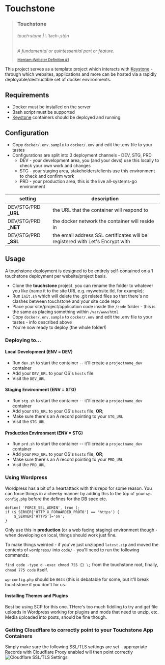 # Touchstone

> ### **Touchstone**
> ###### touch·​stone | \ ˈtəch-ˌstōn
>
> _A fundamental or quintessential part or feature._
>
> <sub>[Merriam-Webster Definition #1](https://www.merriam-webster.com/dictionary/touchstone)</sub>
>

This project serves as a template project which interacts with [Keystone](https://github.com/jaytwitch/keystone) - through
which websites, applications and more can be hosted via a rapidly deployable/destructible set of docker environments.

## Requirements

* Docker must be installed on the server
* Bash script must be supported
* [Keystone](https://github.com/jaytwitch/keystone) containers should be deployed and running

## Configuration

* Copy `docker/.env.sample` to `docker/.env` and edit the .env file to your tastes
* Configurations are split into 3 deployment channels - DEV, STG, PRD
    * DEV - your development area, you (and your devs) use this locally to check your own work and changes
    * STG - your staging area, stakeholders/clients use this environment to check and confirm work
    * PRD - your production area, this is the live all-systems-go environment

| setting | description |
| ------- | ----------- |
| DEV/STG/PRD **_URL** | the URL that the container will respond to |
| DEV/STG/PRD **_NET** | the docker network the container will reside in |
| DEV/STG/PRD **_SSL** | the email address SSL certificates will be registered with Let's Encrypt with |

## Usage

A touchstone deployment is designed to be entirely self-contained on a 1 touchstone deployment per website/project basis.

* Clone the **touchstone** project, you can rename the folder to whatever you like (name it to the site URL e.g. mywebsite.tld, for example);
* Run `init.sh` which will delete the .git related files so that there's no clashes between touchstone and your site code repo
* Place your site/project/application code inside the `/code` folder - this is the same as placing something within `/var/www/html`
* Copy `docker/.env.sample` to `docker/.env` and edit the .env file to your tastes - info described above
* You're now ready to deploy (the whole folder!)

### Deploying to...

#### Local Development (ENV = DEV)

* Run `dev.sh` to start the container -- it'll create a `projectname_dev` container
* Add your `DEV_URL` to your OS's `hosts` file
* Visit the `DEV_URL`

#### Staging Environment (ENV = STG)

* Run `stg.sh` to start the container -- it'll create a `projectname_dev` container
* Add your `STG_URL` to your OS's `hosts` file, **OR**;
* Make sure there's an A record pointing to your `STG_URL`
* Visit the `STG_URL`

#### Production Environment (ENV = STG)

* Run `prd.sh` to start the container -- it'll create a `projectname_dev` container
* Add your `PRD_URL` to your OS's `hosts` file, **OR**;
* Make sure there's an A record pointing to your `PRD_URL`
* Visit the `PRD_URL`

### Using Wordpress

Wordpress has a bit of a heartattack with this repo for some reason. You can force things in a cheeky manner by adding this to the top of your `wp-config.php` before the defines for the DB spec etc.

```
define( 'FORCE_SSL_ADMIN', true );
if ($_SERVER['HTTP_X_FORWARDED_PROTO'] == 'https') {
    $_SERVER['HTTPS']='on';
}
```

Only use this in **production** (or a web facing staging) environment though - when developing on local, things should work just fine.

To make things weirded - if you've just unzipped `latest.zip` and moved the contents of `wordpress/` into `code/` - you'll need to run the following commands:

`find code -type d -exec chmod 755 {} \;` from the touchstone root, finally, `chmod 775 code` itself.

`wp-config.php` should be `0644` (this is debatable for some, but it'll break touchstone if you don't for us.

#### Installing Themes and Plugins

Best be using SCP for this one. THere's too much fiddling to try and get file uploads in Wordpress working for plugins and mods that need to unzip, etc.
Media uploaded into posts, should be fine though.

### Getting Cloudflare to correctly point to your Touchstone App Containers

Simply make sure the following SSL/TLS settings are set - appropriate Records with Cloudflare Proxy enabled will then point correctly
![Cloudflare SSL/TLS Settings](https://raw.githubusercontent.com/jaytwitch/touchstone/master/ssltlscloudflare.jpg)